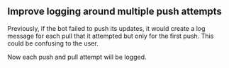 ## Improve logging around multiple push attempts

Previously, if the bot failed to push its updates, it would create a log message for each pull that it attempted but only for the first push. This could be confusing to the user.

Now each push and pull attempt will be logged.

